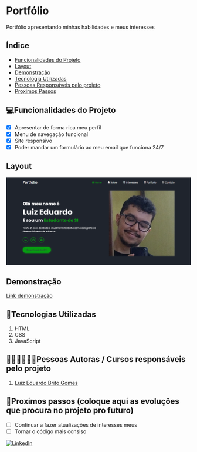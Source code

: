 # Portfólio
Portfólio apresentando minhas habilidades e meus interesses
## Índice
- <a href="#funcionalidades">Funcionalidades do Projeto</a>
- <a href="#layout">Layout</a>
- <a href="#demonstracao">Demonstração</a>
- <a href="#tecnologias">Tecnologia Utilizadas</a>
- <a href="#autores">Pessoas Responsáveis pelo projeto</a>
- <a href="#proximospassos">Proximos Passos</a>

## 💻Funcionalidades do Projeto

- [x] Apresentar de forma rica meu perfil
- [x] Menu de navegação funcional
- [x] Site responsivo
- [x] Poder mandar um formulário ao meu email que funciona 24/7

## Layout
![tela inicial do projeto](imagens/fotoPortfolio.png)

## Demonstração
[Link demonstração](https://luizeduardobg.netlify.app/)

## 🚀Tecnologias Utilizadas
1. HTML
2. CSS
3. JavaScript

## 👨🏼‍💻👩🏼‍💻Pessoas Autoras / Cursos responsáveis pelo projeto
1. [Luiz Eduardo Brito Gomes](https://github.com/Luiz-BG)

## 📄Proximos passos (coloque aqui as evoluções que procura no projeto pro futuro)
- [ ] Continuar a fazer atualizações de interesses meus
- [ ] Tornar o código mais consiso

<a href="https://www.linkedin.com/in/luizeduardobritogomes">![LinkedIn](https://img.shields.io/badge/linkedin-%230077B5.svg?style=for-the-badge&logo=linkedin&logoColor=white)</a> 
